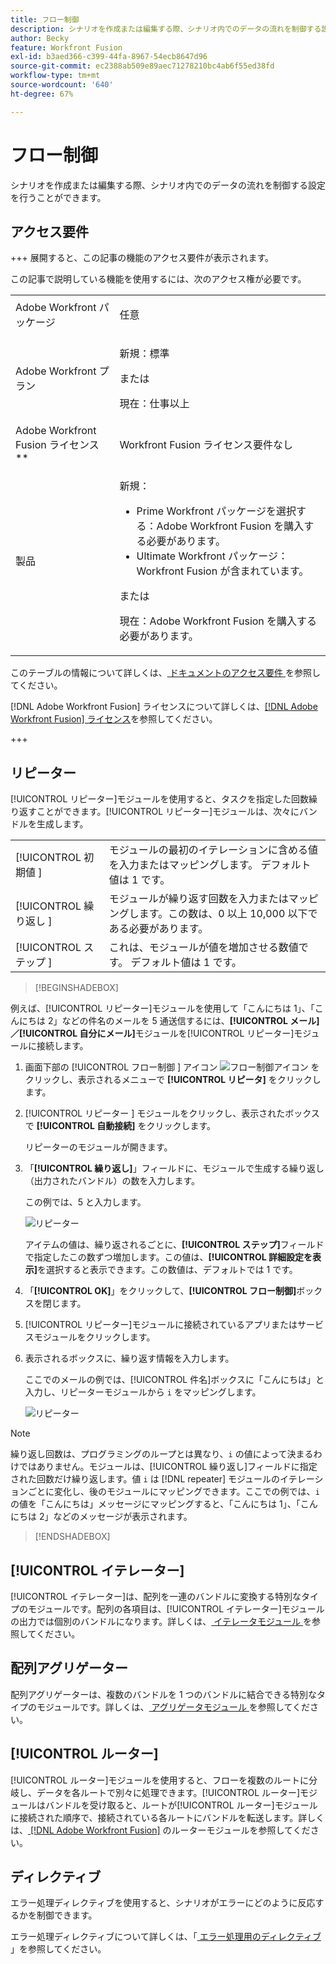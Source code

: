```yaml
---
title: フロー制御
description: シナリオを作成または編集する際、シナリオ内でのデータの流れを制御する設定を行うことができます。
author: Becky
feature: Workfront Fusion
exl-id: b3aed366-c399-44fa-8967-54ecb8647d96
source-git-commit: ec2388ab509e89aec71278210bc4ab6f55ed38fd
workflow-type: tm+mt
source-wordcount: '640'
ht-degree: 67%

---
```


# フロー制御

シナリオを作成または編集する際、シナリオ内でのデータの流れを制御する設定を行うことができます。

## アクセス要件

+++ 展開すると、この記事の機能のアクセス要件が表示されます。

この記事で説明している機能を使用するには、次のアクセス権が必要です。

<table style="table-layout:auto">
 <col> 
 <col> 
 <tbody> 
  <tr> 
   <td role="rowheader">Adobe Workfront パッケージ</td> 
   <td> <p>任意</p> </td> 
  </tr> 
  <tr data-mc-conditions=""> 
   <td role="rowheader">Adobe Workfront プラン</td> 
   <td> <p>新規：標準</p><p>または</p><p>現在：仕事以上</p> </td> 
  </tr> 
  <tr> 
   <td role="rowheader">Adobe Workfront Fusion ライセンス**</td> 
   <td>
   <p>Workfront Fusion ライセンス要件なし</p>
   </td> 
  </tr> 
  <tr> 
   <td role="rowheader">製品</td> 
   <td>
   <p>新規：</p> <ul><li>Prime Workfront パッケージを選択する：Adobe Workfront Fusion を購入する必要があります。</li><li>Ultimate Workfront パッケージ：Workfront Fusion が含まれています。</li></ul>
   <p>または</p>
   <p>現在：Adobe Workfront Fusion を購入する必要があります。</p>
   </td> 
  </tr>
 </tbody> 
</table>

このテーブルの情報について詳しくは、[ ドキュメントのアクセス要件 ](/help/workfront-fusion/references/licenses-and-roles/access-level-requirements-in-documentation.md) を参照してください。

[!DNL Adobe Workfront Fusion] ライセンスについて詳しくは、[[!DNL Adobe Workfront Fusion] ライセンス](/help/workfront-fusion/set-up-and-manage-workfront-fusion/licensing-operations-overview/license-automation-vs-integration.md)を参照してください。

+++

## リピーター

[!UICONTROL リピーター]モジュールを使用すると、タスクを指定した回数繰り返すことができます。[!UICONTROL リピーター]モジュールは、次々にバンドルを生成します。


<table>
    <tr>
        <td>[!UICONTROL 初期値 ]</td>
        <td>モジュールの最初のイテレーションに含める値を入力またはマッピングします。 デフォルト値は 1 です。</td>
    </tr>
    <tr>
        <td>[!UICONTROL 繰り返し ]</td>
        <td>モジュールが繰り返す回数を入力またはマッピングします。この数は、0 以上 10,000 以下である必要があります。</td>
    </tr>
    <tr>
        <td>[!UICONTROL ステップ ]</td>
        <td>これは、モジュールが値を増加させる数値です。 デフォルト値は 1 です。</td>
    </tr>
</table>

>[!BEGINSHADEBOX]

例えば、[!UICONTROL リピーター]モジュールを使用して「こんにちは 1」、「こんにちは 2」などの件名のメールを 5 通送信するには、**[!UICONTROL メール]／[!UICONTROL 自分にメール]**&#x200B;モジュールを[!UICONTROL リピーター]モジュールに接続します。

1. 画面下部の [!UICONTROL  フロー制御 ] アイコン ![ フロー制御アイコン ](/help/workfront-fusion/references/apps-and-modules/assets/flow-control-icon.gif) をクリックし、表示されるメニューで **[!UICONTROL リピータ]** をクリックします。
1. [!UICONTROL  リピーター ] モジュールをクリックし、表示されたボックスで **[!UICONTROL 自動接続]** をクリックします。

   リピーターのモジュールが開きます。

1. 「**[!UICONTROL 繰り返し]**」フィールドに、モジュールで生成する繰り返し（出力されたバンドル）の数を入力します。

   この例では、5 と入力します。

   ![ リピーター ](/help/workfront-fusion/references/apps-and-modules/assets/repeater-2-350x207.png)

   アイテムの値は、繰り返されるごとに、**[!UICONTROL ステップ]**&#x200B;フィールドで指定したこの数ずつ増加します。この値は、**[!UICONTROL 詳細設定を表示]**&#x200B;を選択すると表示できます。この数値は、デフォルトでは 1 です。

1. 「**[!UICONTROL OK]**」をクリックして、**[!UICONTROL フロー制御]**&#x200B;ボックスを閉じます。

1. [!UICONTROL リピーター]モジュールに接続されているアプリまたはサービスモジュールをクリックします。
1. 表示されるボックスに、繰り返す情報を入力します。

   ここでのメールの例では、[!UICONTROL 件名]ボックスに「こんにちは」と入力し、リピーターモジュールから `i` をマッピングします。

   ![ リピーター ](/help/workfront-fusion/references/apps-and-modules/assets/repeater-3-350x207.png)



>[!NOTE]
>
>繰り返し回数は、プログラミングのループとは異なり、`i` の値によって決まるわけではありません。モジュールは、[!UICONTROL 繰り返し]フィールドに指定された回数だけ繰り返します。値 `i` は [!DNL repeater] モジュールのイテレーションごとに変化し、後のモジュールにマッピングできます。ここでの例では、`i` の値を「こんにちは」メッセージにマッピングすると、「こんにちは 1」、「こんにちは 2」などのメッセージが表示されます。

>[!ENDSHADEBOX]

## [!UICONTROL イテレーター]

[!UICONTROL イテレーター]は、配列を一連のバンドルに変換する特別なタイプのモジュールです。配列の各項目は、[!UICONTROL イテレーター]モジュールの出力では個別のバンドルになります。詳しくは、[ イテレータモジュール ](/help/workfront-fusion/references/modules/iterator-module.md) を参照してください。

## 配列アグリゲーター

配列アグリゲーターは、複数のバンドルを 1 つのバンドルに結合できる特別なタイプのモジュールです。詳しくは、[ アグリゲータモジュール ](/help/workfront-fusion/references/modules/aggregator-module.md) を参照してください。

## [!UICONTROL ルーター]

[!UICONTROL ルーター]モジュールを使用すると、フローを複数のルートに分岐し、データを各ルートで別々に処理できます。[!UICONTROL ルーター]モジュールはバンドルを受け取ると、ルートが[!UICONTROL ルーター]モジュールに接続された順序で、接続されている各ルートにバンドルを転送します。詳しくは、[ [!DNL Adobe Workfront Fusion]](/help/workfront-fusion/create-scenarios/add-modules/router-module.md) のルーターモジュールを参照してください。

## ディレクティブ

エラー処理ディレクティブを使用すると、シナリオがエラーにどのように反応するかを制御できます。

エラー処理ディレクティブについて詳しくは、「[ エラー処理用のディレクティブ ](/help/workfront-fusion/references/errors/directives-for-error-handling.md)」を参照してください。

